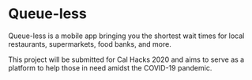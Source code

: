 # Queue-less
Queue-less is a mobile app bringing you the shortest wait times for local restaurants, supermarkets, food banks, and more.

This project will be submitted for Cal Hacks 2020 and aims to serve as a platform to help those in need amidst the COVID-19 pandemic.
